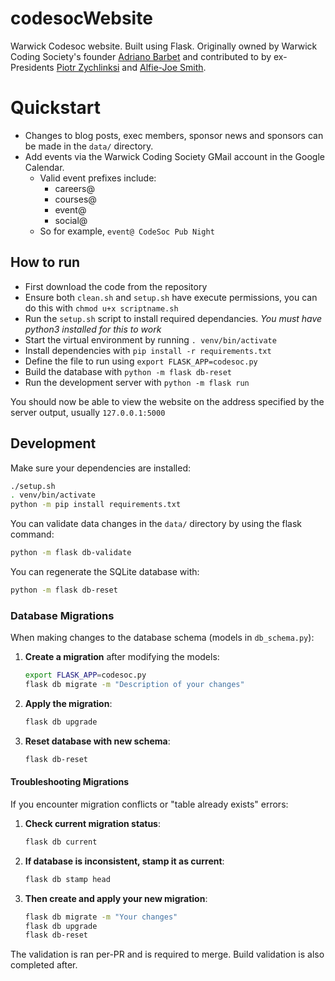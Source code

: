 # codesocWebsite

Warwick Codesoc website. Built using Flask. Originally owned by Warwick Coding Society's founder [Adriano Barbet](https://www.linkedin.com/in/adrianobarbet/) and contributed to by ex-Presidents [Piotr Zychlinksi](https://www.linkedin.com/in/piotr-zychlinski/) and [Alfie-Joe Smith](https://www.linkedin.com/in/alfiejfs/).

# Quickstart

- Changes to blog posts, exec members, sponsor news and sponsors can be made in the `data/` directory.
- Add events via the Warwick Coding Society GMail account in the Google Calendar.
  - Valid event prefixes include:
    - careers@
    - courses@
    - event@
    - social@
  - So for example, `event@ CodeSoc Pub Night`

## How to run

- First download the code from the repository
- Ensure both `clean.sh` and `setup.sh` have execute permissions, you can do this with `chmod u+x scriptname.sh`
- Run the `setup.sh` script to install required dependancies. _You must have python3 installed for this to work_
- Start the virtual environment by running `. venv/bin/activate`
- Install dependencies with `pip install -r requirements.txt`
- Define the file to run using `export FLASK_APP=codesoc.py`
- Build the database with `python -m flask db-reset`
- Run the development server with `python -m flask run`

You should now be able to view the website on the address specified by the server output, usually `127.0.0.1:5000`

## Development

Make sure your dependencies are installed:

```sh
./setup.sh
. venv/bin/activate
python -m pip install requirements.txt
```

You can validate data changes in the `data/` directory by using the flask command:

```sh
python -m flask db-validate
```

You can regenerate the SQLite database with:

```sh
python -m flask db-reset
```

### Database Migrations

When making changes to the database schema (models in `db_schema.py`):

1. **Create a migration** after modifying the models:
   ```sh
   export FLASK_APP=codesoc.py
   flask db migrate -m "Description of your changes"
   ```

2. **Apply the migration**:
   ```sh
   flask db upgrade
   ```

3. **Reset database with new schema**:
   ```sh
   flask db-reset
   ```

#### Troubleshooting Migrations

If you encounter migration conflicts or "table already exists" errors:

1. **Check current migration status**:
   ```sh
   flask db current
   ```

2. **If database is inconsistent, stamp it as current**:
   ```sh
   flask db stamp head
   ```

3. **Then create and apply your new migration**:
   ```sh
   flask db migrate -m "Your changes"
   flask db upgrade
   flask db-reset
   ```

The validation is ran per-PR and is required to merge. Build validation is also completed after.
